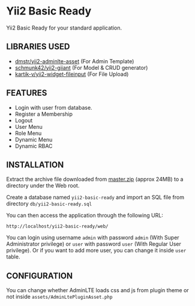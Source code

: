 Yii2 Basic Ready
============================

Yii2 Basic Ready for your standard application.

LIBRARIES USED
--------------
	
- [dmstr/yii2-adminlte-asset](https://github.com/dmstr/yii2-adminlte-asset) (For Admin Template)
- [schmunk42/yii2-giiant](https://github.com/schmunk42/yii2-giiant) (For Model & CRUD generator)
- [kartik-v/yii2-widget-fileinput](https://github.com/kartik-v/yii2-widget-fileinput) (For File Upload)
	
FEATURES
--------
- Login with user from database.
- Register a Membership
- Logout
- User Menu
- Role Menu
- Dynamic Menu
- Dynamic RBAC


INSTALLATION
------------

Extract the archive file downloaded from [master.zip](https://github.com/febfeb/yii2-ready-basic/archive/master.zip) (approx 24MB) to a directory under the Web root.

Create a database named `yii2-basic-ready` and import an SQL file from directory `db/yii2-basic-ready.sql`

You can then access the application through the following URL:

~~~
http://localhost/yii2-basic-ready/web/
~~~

You can login using username `admin` with password `admin` (With Super Administrator privilege) or `user` with password `user` (With Regular User privilege). Or if you want to add more user, you can change it inside `user` table.

CONFIGURATION
----
You can change whether AdminLTE loads css and js from plugin theme or not inside `assets/AdminLtePluginAsset.php`